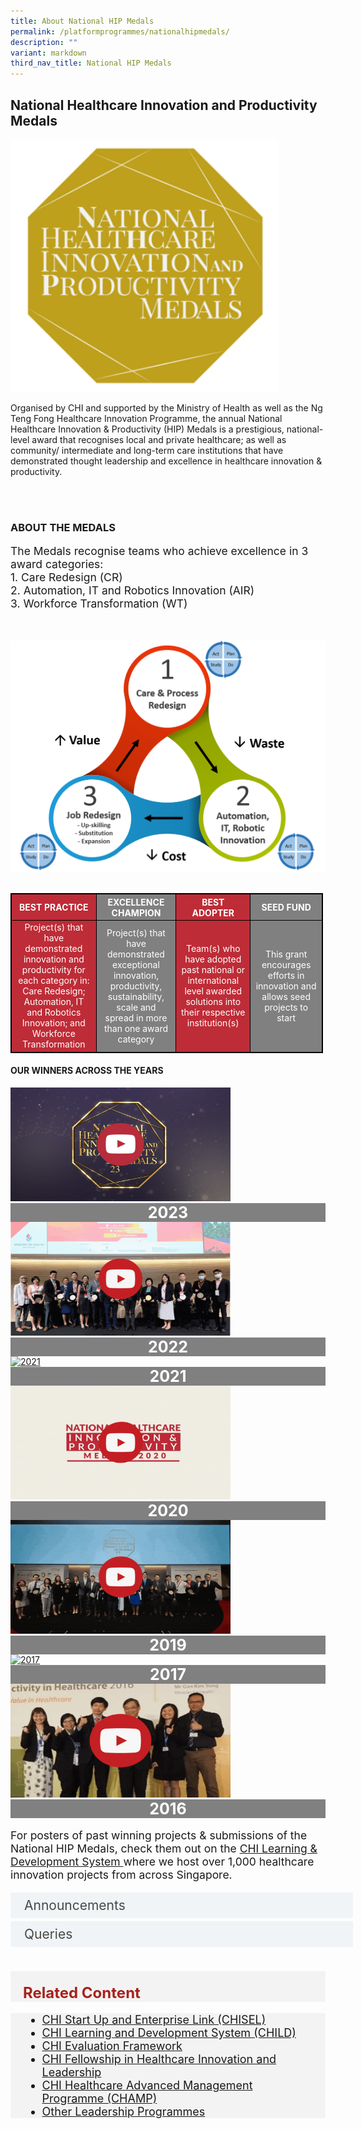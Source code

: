 ```yaml
---
title: About National HIP Medals
permalink: /platformprogrammes/nationalhipmedals/
description: ""
variant: markdown
third_nav_title: National HIP Medals
---
```

<h2> National Healthcare Innovation and Productivity Medals</h2>

<div>
<div class="row">
<div class="col"> 
<img alt="1st person" class="middle" src="/images/nhippic.PNG">
		<div class="header"></div>


</div>
	<div class="col"> 
	<div class="header"><p>Organised by CHI and supported by the Ministry of Health as well as the Ng Teng Fong Healthcare Innovation Programme, the annual National Healthcare Innovation &amp; Productivity (HIP) Medals is a prestigious, national-level award that recognises local and private healthcare; as well as community/ intermediate and long-term care institutions that have demonstrated thought leadership and excellence in healthcare innovation &amp; productivity.</p>
 </div><br></div></div>
 </div>
 
<div>
 <div class="row">
<div class="col"> 
<br>
		<div class="header"><h3>ABOUT THE MEDALS </h3>
<p style="font-size: 1.25em">The Medals recognise teams who achieve excellence in 3 award categories:<br>
1.	Care Redesign (CR)<br>
2.	Automation, IT and Robotics Innovation (AIR)<br>
	3.	Workforce Transformation (WT)</p></div><br><p></p>


</div>
	<div class="col"> 
<img alt="1st person" src="/images/au_system_innovation.png"><br>
	<div class="header"><b>
 </b></div><br></div></div>
	
<style>
table, th, td{
  border: 1px solid black;
  border-collapse: collapse;
	width: 500px;
	color: white;
}
	
th {
  text-align: center;
}

th:nth-child(even),td:nth-child(even) {
  background-color: grey;
}
th:nth-child(odd),td:nth-child(odd) {
  background-color: #be2c37;
}
</style>
	
	
 <div>
 <table class="table">
  <thead>
    <tr>
      <th style="color: white; text-align:center;" scope="col">BEST PRACTICE</th>
      <th style="color: white; background-color: grey; text\-align:center;" scope="col">EXCELLENCE CHAMPION</th>
      <th style="color: white; text-align:center;" scope="col">BEST ADOPTER</th>
			<th style="color: white; background-color: grey; text\-align:center;" scope="col">SEED FUND</th>
    </tr>
  </thead>
  <tbody>
    <tr>
      <td style="color: white; text-align:center;" scope="row">Project(s) that have demonstrated innovation and productivity for each category in:
Care Redesign; Automation, IT and Robotics Innovation; and Workforce Transformation</td>
			<td style="color: white; text-align:center;">Project(s) that have demonstrated exceptional innovation, productivity, sustainability, scale and spread in more than one award category</td>
      <td style="color: white; text-align:center;">Team(s) who have adopted past national or international level awarded solutions into their respective institution(s) </td>
			<td style="color: white; text-align:center;">This grant encourages efforts in innovation and allows seed projects to start</td>
    </tr>
   
  </tbody>
</table>
</div>
	
<h4>OUR WINNERS ACROSS THE YEARS</h4>

<div class="row">
<div class="col"> 
<a href="https://www.youtube.com/playlist?list=PLTrhD5VOFZmqgT2QbALsKwaJ8hVR7kY2o"><img alt="2023" style="width:352px; height:182px;" src="/images/Nhip/2023v2.gif"></a>
		<div class="header" style="background-color:grey;color:white;font-size:25px;"><center><b>2023 </b></center></div>
		<div class="para">
</div>
</div></div>
	
<div class="row">
<div class="col"> 
<a href="https://www.youtube.com/watch?v=0y7M_8a_7CI"><img alt="2022" style="width:352px; height:182px;" src="/images/Nhip/2022gif.gif"></a>
		<div class="header" style="background-color:grey;color:white;font-size:25px;"><center><b>2022 </b></center></div>
		<div class="para">
</div>


</div>
	<div class="col"> 
<a href="https://youtube.com/playlist?list=PLTrhD5VOFZmq6mcZpncp68g9FR1-Vi_Sa"><img alt="2021" style="width:352px; height:182px;" src="/images/Nhip/2021gif.gif"></a>
	<div class="header" style="background-color:grey;color:white;font-size:25px;"><center><b>2021</b></center></div>
	<div class="para">
</div>


</div>
	<div class="col"> 
<a href="https://youtube.com/playlist?list=PLTrhD5VOFZmqv3n_Ncc5Yf_Th372lr8gJ"><img alt="2020" style="width:352px; height:182px;" src="/images/Nhip/2020gif.gif"></a>
	<div class="header" style="background-color:grey;color:white;font-size:25px;"><center><b>2020</b></center></div>
	<div class="para">
</div>
</div></div>

<div class="row">
<div class="col"> 
<a href="https://youtube.com/playlist?list=PLTrhD5VOFZmpPGnw2xV5k1XkYflONYLXJ"><img alt="2019" style="width:352px; height:182px;" src="/images/Nhip/2019gif.gif"></a>
		<div class="header" style="background-color:grey;color:white;font-size:25px;"><center><b>2019 </b></center></div>
		<div class="para">
</div>


</div>
	<div class="col"> 
<a href="https://youtube.com/playlist?list=PLTrhD5VOFZmohAw0cXSJJZukQLU7EnhMs"><img alt="2017" style="width:352px; height:182px;" src="/images/Nhip/2017gif.gif"></a>
	<div class="header" style="background-color:grey;color:white;font-size:25px;"><center><b>2017</b></center></div>
	<div class="para">
</div>


</div>
	<div class="col"> 
<a href="https://youtube.com/playlist?list=PLTrhD5VOFZmon339X0ad-1kkAe__Xu4p7"><img alt="2016" style="width:352px; height:182px;" src="/images/Nhip/2016gif.gif"></a>
	<div class="header" style="background-color:grey;color:white;font-size:25px;"><center><b>2016</b></center></div>
	<div class="para">
</div>
</div></div>


<p style="font-size: 1.25em">For posters of past winning projects &amp; submissions of the National HIP Medals, check them out on the <a href="https://child.chi.sg">CHI Learning &amp; Development System </a> where we host over 1,000 healthcare innovation projects from across Singapore.</p>

<style>
.button {
  background-color: white;
  cursor: pointer;
  padding: 5px;
  width: 100%;
  border: none;
  text-align: left;
  outline: none;
  font-size: 20px;
  transition: 0.4s;
}

.panel {
  padding: 0 18px;
  display: none;
  background-color: white;
  overflow: hidden;
}


.active,
.button:hover {
  background-color: white;
}

input {
  display: none;
}

label {
  position: relative;
  display: block;
  padding: 8px 22px;
  margin: 0 0 5px 0;
  cursor: pointer;
  background: #F0F4F6;
  border-radius: 3px;
  width: 100%;
  color: #484848;
  transition: height 0.4s;
  font-size: 1.5em;
}

label:hover {
  background: #BD2D37;
  color: #FFF;
}

.accordion-content {
  padding: 10px 0px 30px 30px;
  margin: 0 0 1px 0;
  border-radius: 3px;
	font-size: 1.25em;
	line-height: 2.2rem;
}

input + label::before {
  content: url("https://d33wubrfki0l68.cloudfront.net/2726d99e678e7823e23532634fdd6e83dfe96a99/c39dd/images/chevron-down.svg");
  font-weight: 400;
  font-size: 1.25em;
  line-height: 1.1rem;
  padding: 0;
  position: absolute;
  right: 0.5rem;
  top: 50%;
  transform: translateY(-50%);
  transition: transform 0.4s ease-in-out;
}

input:checked + label::before {
  content: url("https://d33wubrfki0l68.cloudfront.net/7468164d2fc2ad4fdea648e6cf2de622c2f70892/1819b/images/chevron-up.svg");
  transform: translateY(-50%) rotateZ(180deg);
}

input + label + .accordion-content {
  display: none;
}

input:checked + label + .accordion-content {
  display: block;
}

</style>
<!-- End of accordion -->

<div class="container">

<div>
	<input id="title1" type="checkbox"><label for="title1">Announcements</label>
	<div class="accordion-content">
	<div class="para"> Find out more about the winners of 2023's National HIP Medals in our <a href="https://www.chi.sg/files/chi%20press%20release%2028%20july%202023.pdf">Press Release</a> . <br><br>Keep an eye on this space for 2024 Call for Submission. 

</div>
	</div>
	<input id="title2" type="checkbox"><label for="title2">Queries</label>
	<div class="accordion-content">
	<div class="para">If you have any queries, please contact the National HIP Secretariat at <a href="mailto:nhip@chi.sg">nhip@chi.sg</a> 
</div>
	</div>

</div></div></div>
<br><br>
<div style="font-size:24px; font-weight: 700; color: #a6221c; background-color: #f3f3f3; padding: 20px 0px 0px 20px;" class="row"> Related Content</div>

<div style="font-size:18px ;background-color: #f3f3f3; padding: 0px 25px 0px 20px;" class="row">
	<ul>
		<li><a href="/platformprogrammes/chisel/">CHI Start Up and Enterprise Link (CHISEL)</a></li>
			<li><a href="/platformprogrammes/child/">CHI Learning and Development System (CHILD)</a></li>
		<li><a href="/platformprogrammes/chief/">CHI Evaluation Framework</a></li>
			<li><a href="/platformprogrammes/chi-fellowship/">CHI Fellowship in Healthcare Innovation and Leadership</a></li>
	<li><a href="/platformprogrammes/chi-champ/">CHI Healthcare Advanced Management Programme (CHAMP)</a></li>
	<li><a href="/platformprogrammes/otherprogrammes/">Other Leadership Programmes</a></li>
	</ul>
</div>